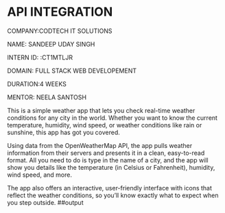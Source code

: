 # API INTEGRATION
COMPANY:CODTECH IT SOLUTIONS

NAME: SANDEEP UDAY SINGH

INTERN ID: :CT1MTLJR

DOMAIN: FULL STACK WEB DEVELOPEMENT

DURATION:4 WEEKS

MENTOR: NEELA SANTOSH



This is a simple weather app that lets you check real-time weather conditions for any city in the world. Whether you want to know the current temperature, humidity, wind speed, or weather conditions like rain or sunshine, this app has got you covered.

Using data from the OpenWeatherMap API, the app pulls weather information from their servers and presents it in a clean, easy-to-read format. All you need to do is type in the name of a city, and the app will show you details like the temperature (in Celsius or Fahrenheit), humidity, wind speed, and more.

The app also offers an interactive, user-friendly interface with icons that reflect the weather conditions, so you’ll know exactly what to expect when you step outside.
##output
